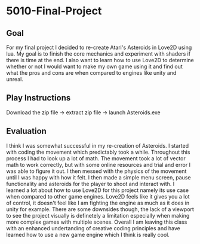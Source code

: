 # 5010-Final-Project

## Goal
For my final project I decided to re-create Atari's Asteroids in Love2D using lua. My goal is to finish the core mechanics and experiment with shaders if there is time at the end. I also want to learn how to use Love2D to determine whether or not I would want to make my own game using it and find out what the pros and cons are when compared to engines like unity and unreal.

## Play Instructions
Download the zip file -> extract zip file -> launch Asteroids.exe

## Evaluation
I think I was somewhat successful in my re-creation of Asteroids. I started with coding the movement which predictably took a while. Throughout this process I had to look up a lot of math. The movement took a lot of vector math to work correctly, but with some online resources and trial and error I was able to figure it out. I then messed with the physics of the movement until I was happy with how it felt. I then made a simple menu screen, pause functionality and asteroids for the player to shoot and interact with. I learned a lot about how to use Love2D for this project namely its use case when compared to other game engines. Love2D feels like it gives you a lot of control, it doesn't feel like I am fighting the engine as much as it does in unity for example. There are some downsides though, the lack of a viewport to see the project visually is definetely a limitation especially when making more complex games with multiple scenes. Overall I am leaving this class with an enhanced undertanding of creative coding principles and have learned how to use a new game engine which I think is really cool.
